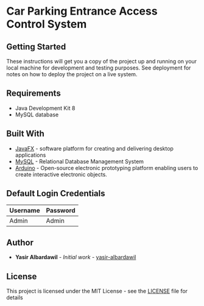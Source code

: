 # Car Parking Entrance Access Control System

## Getting Started

These instructions will get you a copy of the project up and running on your local machine for development and testing purposes. See deployment for notes on how to deploy the project on a live system.

## Requirements

* Java Development Kit 8
* MySQL database

## Built With

* [JavaFX]() - software platform for creating and delivering desktop applications
* [MySQL](https://www.mysql.com/) - Relational Database Management System
* [Arduino](https://www.arduino.cc/) - Open-source electronic prototyping platform enabling users to create interactive electronic objects.

## Default Login Credentials
| Username  | Password |
| ------------- | ------------- |
| Admin | Admin |

## Author

* **Yasir Albardawil** - *Initial work* - [yasir-albardawil](https://github.com/yasir-albardawil)


## License

This project is licensed under the MIT License - see the [LICENSE](LICENSE) file for details


